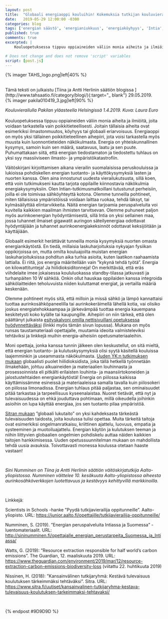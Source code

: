 ```yaml
---
layout: post
title:  "Globaali energiaoppi kouluihin! Kokemuksia tutkijan kouluvierailuista (in Finnish)"
date:   2019-05-29 12:00:00 -0300
categories: blog
tags: ['energian säästö', 'energianiukkuus', 'energiaköyhyys', 'Intia', 'Suomi', 'luentomateriaali', 'peruskoulu', 'lukio', 'globaalikasvatus']
published: true
comments: true
excerpted: |
    Kouluopetuksessa tippuu oppiaineiden väliin monia aiheita ja ilmiöitä, joita voidaan tarkastella vain poikkitieteellisesti. Joitain tällaisia aiheita ovat esimerkiksi ilmastonmuutos, köyhyys tai globaali eriarvoisuus. Energiaoppi on myös yksi tällainen poikkitieteellinen aihepiiri, jota voisi tarkastella myös muusta kuin luonnontieteiden näkökulmasta. Energia on yhteiskunnallinen kysymys, samoin kuin sen määrä, saatavuus, laatu ja sen puute. Puhumattakaan siitä, että energian tiedostamaton ja tiedostettu tuhlaus on yksi syy massiiviseen ilmasto- ja ympäristökatastrofiin.

# Does not change and does not remove 'script' variables
script: [post.js]
---
```

{% imager TAHS_logo.png|left|40% %}
<div style="clear:both;"></div>
<br>
Tämä teksti on julkaistu [Tiina ja Antti Herlinin säätiön blogissa ](http://www.tahsaatio.fi/category/blogi/){:target="_ blank"} 29.05.2019.

<br>
{% imager pakila010419_3.jpg|left|90% %}

<div style="clear:both;"></div>

<i>Kouluvierailulla Pakilan yläasteella Helsingissä 1.4.2019. Kuva: Laura Euro</i>
<br>
<br>
Kouluopetuksessa tippuu oppiaineiden väliin monia aiheita ja ilmiöitä, joita voidaan tarkastella vain poikkitieteellisesti. Joitain tällaisia aiheita ovat esimerkiksi ilmastonmuutos, köyhyys tai globaali eriarvoisuus. Energiaoppi on myös yksi tällainen poikkitieteellinen aihepiiri, jota voisi tarkastella myös muusta kuin luonnontieteiden näkökulmasta. Energia on yhteiskunnallinen kysymys, samoin kuin sen määrä, saatavuus, laatu ja sen puute. Puhumattakaan siitä, että energian tiedostamaton ja tiedostettu tuhlaus on yksi syy massiiviseen ilmasto- ja ympäristökatastrofiin.

Väitöskirjani kirjoittamisen aikana vierailin suomalaisissa peruskouluissa ja lukioissa pohdiskellen energian tuotanto- ja käyttökysymyksiä lasten ja nuorten kanssa. Olen aina innostunut uudesta vierailukutsusta, sillä koen, että voin tutkimukseni kautta tarjota oppilaille kiinnostavia näkökulmia energiakysymyksiin. Olen Intian-tutkimusmatkoillani tutustunut perheisiin, joilla ei ole toimivaa sähköyhteyttä kotona. Olemme tunneilla pohtineet, miten tällaisissa ympäristöissä voidaan laittaa ruokaa, tehdä läksyt, tai kylmäsäilyttää elintarvikkeita. Näitä energian tarjoamia peruspalveluita voi kuvitella kaikkien maailman ihmisten tarvitsevan. Olemme puhuneet paljon myös aurinkoenergian hyödyntämisestä, sillä Intia on yksi sellainen maa, jossa tuhannet ilmaiset gigawatit auringon säteilyenergiaa odottavat hyödyntäjiään ja tuhannet aurinkoenergiakeksinnöt
odottavat keksijöitään ja käyttäjiään.

Globaalit esimerkit herättävät tunneilla monia kysymyksiä nuorten omasta energiankäytöstä. En tiedä, millaisia laskuharjoituksia nykyajan fysiikan oppikirjoissa on, mutta omilta kouluajoilta muistan energian laskuharjoituksissa pohditun aika turhia asioita,
kuten laatikon raahaamista lattialla. Ei riitä, jos energia määritellään vain ”kykynä tehdä työtä”. Energia on kilowattitunteja! Ja hiilidioksiditonneja! On merkittävää, että eräs viihdelaite imee jokaisessa koululuokassa standby-tilassa jatkuvasti ja turhanpäiten 10 W sähköä. Onkin ollut hauskaa oppilaiden kanssa integroida sähkölaitteiden teholuvuista
niiden kuluttamat energiat, ja vertailla määriä keskenään.

Olemme pohtineet myös sitä, että milloin ja missä sähkö ja lämpö kannattaisi tuottaa aurinkosähköpaneelilla tai aurinkokeräimellä lähellä kotia, vai olisiko joskus energiatehokkaampaa ja järkevämpää tuottaa energia kauempana keskitetysti koko kylälle tai kaupungille. Aihepiiri on niin tärkeä, että olen päättänyt julkaista [esityskalvoni omilla nettisivuillani opetuksessa hyödynnettäväksi](/opettajalle_energian_perustarpeita_Suomessa_ja_Intiassa/) (linkki myös tämän sivun lopussa). Mukana on myös runsas taustamateriaali opettajalle, muutamia ideoita valmisteleviksi tehtäviksi ja linkkejä muihin energia-aiheisiin opetusmateriaaleihin.

Moni opettaja, jonka kanssa tunnin jälkeen olen keskustellut, on sitä mieltä, että energian tuotanto- ja kulutuskysymyksiä olisi syytä käsitellä kouluissa laajemminkin ja useammasta näkökulmasta. [Uuden YK:n tutkimuksen mukaan](https://www.theguardian.com/environment/2019/mar/12/resource-extraction-carbon-emissions-biodiversity-loss) globaalisti puolet hiilidioksidista, joka tällä hetkellä työnnetään ilmakehään, johtuu alkuaineiden ja materiaalien louhinnasta ja prosessoinnista eli pitkälti erilaisten louhinta- ja maansiirtokoneiden ja jalostustehtaiden energiankäytöstä! Energia on piilossa kaikissa käyttämissämme esineissä ja materiaaleissa samalla tavalla kuin piilosokeri on piilossa limonadissa. Energian tuhlaus pitää paljastaa, sen ominaisuudet pitää tarkastaa ja tarpeellisuus kyseenalaistaa. Nuoret tietävät, että nyt ja tulevaisuudessa on ehkä jouduttava pohtimaan, millä oikeudella joihinkin asioihin on lupa käyttää energiaa, jos sen tuotanto pilaa ympäristöä.

[Sitran mukaan](https://www.sitra.fi/uutiset/kansainvalinen-tutkijaryhma-kestava-tulevaisuus-koulutuksen-tarkeimmaksi-tehtavaksi/) ”globaali lukutaito” on yksi kahdeksasta tärkeästä tulevaisuuden taidosta, joita koulussa tulisi opettaa. Muita tärkeitä taitoja ovat esimerkiksi ongelmanratkaisu, kriittinen ajattelu, luovuus, empatia ja systeeminen ja muotoiluajattelu. Energian käytön ja kulutuksen teeman ja niihin liittyvien globaalien ongelmien pohdiskelu auttaa näiden kaikkien taitojen hankkimisessa. Uuden opetussuunnitelman mukaan on mahdollista tehdä uusia avauksia. Toivottavasti monessa koulussa otetaan haaste vastaan!

<br>
<div style="clear:both;"></div>

<i>Sini Numminen on Tiina ja Antti Herlinin säätiön väitöskirjatutkija Aalto-yliopistossa. Numminen väittelee 10. kesäkuuta Aalto-yliopistossa aiheesta aurinkosähköverkkojen luotettavuus ja kestävyys kehittyvillä markkinoilla.</i>

<br>
<div style="clear:both;"></div>

Linkkejä:

Scientists in Schools -hanke ”Pyydä tutkijavierailija oppitunneille”. Aalto-yliopisto.
URL: https://junior.aalto.fi/opettajille/tutkijavierailija-oppitunneille/

Numminen, S. (2019). ”Energian peruspalveluita Intiassa ja Suomessa” -luentomateriaalit.
URL: http://sininumminen.fi/opettajalle_energian_perustarpeita_Suomessa_ja_Intiassa/

Watts, G. (2019): ”Resource extraction responsible for half world’s carbon emissions”. The Guardian, 12. maaliskuuta 2019.
URL: https://www.theguardian.com/environment/2019/mar/12/resource-extraction-carbon-emissions-biodiversity-loss (viitattu 22. huhtikuuta 2019)

Nissinen, H. (2018): ”Kansainvälinen tutkijaryhmä: Kestävä tulevaisuus koulutuksen tärkeimmäksi tehtäväksi”. Sitra.
URL: https://www.sitra.fi/uutiset/kansainvalinen-tutkijaryhma-kestava-tulevaisuus-koulutuksen-tarkeimmaksi-tehtavaksi/



<br>


{% endpost #9D9D9D %}
